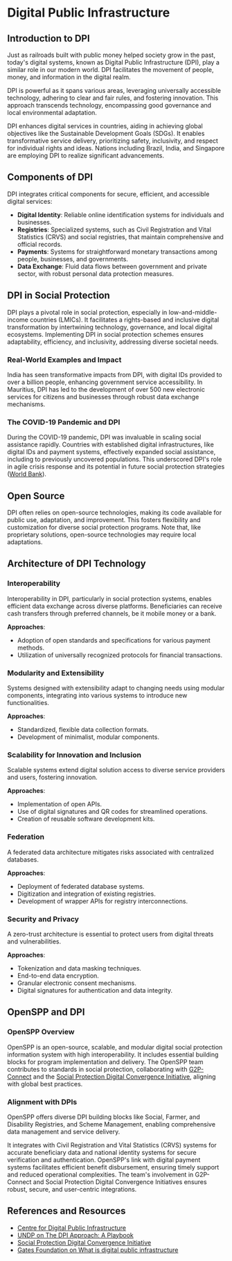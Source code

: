 # Digital Public Infrastructure

## Introduction to DPI
Just as railroads built with public money helped society grow in the past, today's digital systems, known as Digital Public Infrastructure (DPI), play a similar role in our modern world. DPI facilitates the movement of people, money, and information in the digital realm.

DPI is powerful as it spans various areas, leveraging universally accessible technology, adhering to clear and fair rules, and fostering innovation. This approach transcends technology, encompassing good governance and local environmental adaptation.

DPI enhances digital services in countries, aiding in achieving global objectives like the Sustainable Development Goals (SDGs). It enables transformative service delivery, prioritizing safety, inclusivity, and respect for individual rights and ideas. Nations including Brazil, India, and Singapore are employing DPI to realize significant advancements.

## Components of DPI
DPI integrates critical components for secure, efficient, and accessible digital services:
- **Digital Identity**: Reliable online identification systems for individuals and businesses.
- **Registries**: Specialized systems, such as Civil Registration and Vital Statistics (CRVS) and social registries, that maintain comprehensive and official records.
- **Payments**: Systems for straightforward monetary transactions among people, businesses, and governments.
- **Data Exchange**: Fluid data flows between government and private sector, with robust personal data protection measures.

## DPI in Social Protection
DPI plays a pivotal role in social protection, especially in low-and-middle-income countries (LMICs). It facilitates a rights-based and inclusive digital transformation by intertwining technology, governance, and local digital ecosystems. Implementing DPI in social protection schemes ensures adaptability, efficiency, and inclusivity, addressing diverse societal needs.

### Real-World Examples and Impact
India has seen transformative impacts from DPI, with digital IDs provided to over a billion people, enhancing government service accessibility. In Mauritius, DPI has led to the development of over 500 new electronic services for citizens and businesses through robust data exchange mechanisms.

### The COVID-19 Pandemic and DPI
During the COVID-19 pandemic, DPI was invaluable in scaling social assistance rapidly. Countries with established digital infrastructures, like digital IDs and payment systems, effectively expanded social assistance, including to previously uncovered populations. This underscored DPI's role in agile crisis response and its potential in future social protection strategies ([World Bank](https://openknowledge.worldbank.org/handle/10986/34710)).

## Open Source
DPI often relies on open-source technologies, making its code available for public use, adaptation, and improvement. This fosters flexibility and customization for diverse social protection programs. Note that, like proprietary solutions, open-source technologies may require local adaptations.

## Architecture of DPI Technology

### Interoperability
Interoperability in DPI, particularly in social protection systems, enables efficient data exchange across diverse platforms. Beneficiaries can receive cash transfers through preferred channels, be it mobile money or a bank.

**Approaches**:
- Adoption of open standards and specifications for various payment methods.
- Utilization of universally recognized protocols for financial transactions.

### Modularity and Extensibility
Systems designed with extensibility adapt to changing needs using modular components, integrating into various systems to introduce new functionalities.

**Approaches**:
- Standardized, flexible data collection formats.
- Development of minimalist, modular components.

### Scalability for Innovation and Inclusion
Scalable systems extend digital solution access to diverse service providers and users, fostering innovation.

**Approaches**:
- Implementation of open APIs.
- Use of digital signatures and QR codes for streamlined operations.
- Creation of reusable software development kits.

### Federation
A federated data architecture mitigates risks associated with centralized databases.

**Approaches**:
- Deployment of federated database systems.
- Digitization and integration of existing registries.
- Development of wrapper APIs for registry interconnections.

### Security and Privacy
A zero-trust architecture is essential to protect users from digital threats and vulnerabilities.

**Approaches**:
- Tokenization and data masking techniques.
- End-to-end data encryption.
- Granular electronic consent mechanisms.
- Digital signatures for authentication and data integrity.

## OpenSPP and DPI

### OpenSPP Overview
OpenSPP is an open-source, scalable, and modular digital social protection information system with high interoperability. It includes essential building blocks for program implementation and delivery. The OpenSPP team contributes to standards in social protection, collaborating with [G2P-Connect](https://g2pconnect.cdpi.dev/g2p-connect/readme) and the [Social Protection Digital Convergence Initiative](https://spdci.org), aligning with global best practices.

### Alignment with DPIs
OpenSPP offers diverse DPI building blocks like Social, Farmer, and Disability Registries, and Scheme Management, enabling comprehensive data management and service delivery.

It integrates with Civil Registration and Vital Statistics (CRVS) systems for accurate beneficiary data and national identity systems for secure verification and authentication. OpenSPP's link with digital payment systems facilitates efficient benefit disbursement, ensuring timely support and reduced operational complexities. The team's involvement in G2P-Connect and Social Protection Digital Convergence Initiatives ensures robust, secure, and user-centric integrations.


## References and Resources
- [Centre for Digital Public Infrastructure](https://docs.cdpi.dev)
- [UNDP on The DPI Approach: A Playbook](https://www.undp.org/publications/dpi-approach-playbook)
- [Social Protection Digital Convergence Initiative](https://spdci.org)
- [Gates Foundation on What is digital public infrastructure](https://www.gatesfoundation.org/ideas/articles/what-is-digital-public-infrastructure)
